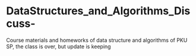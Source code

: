 # DataStructures_and_Algorithms_Discuss-
Course materials and homeworks of data structure and algorithms of PKU SP, the class is over, but update is keeping
